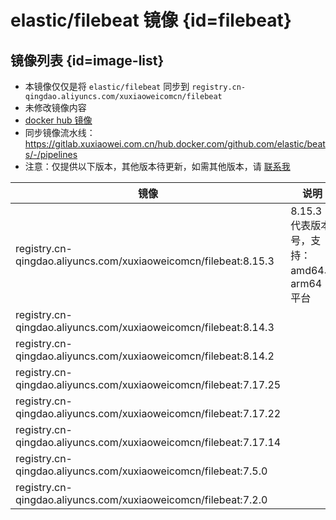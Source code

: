 # elastic/filebeat 镜像 {id=filebeat}

## 镜像列表 {id=image-list}

- 本镜像仅仅是将 `elastic/filebeat` 同步到 `registry.cn-qingdao.aliyuncs.com/xuxiaoweicomcn/filebeat`
- 未修改镜像内容
- [docker hub 镜像](https://hub.docker.com/r/elastic/filebeat)
- 同步镜像流水线：https://gitlab.xuxiaowei.com.cn/hub.docker.com/github.com/elastic/beats/-/pipelines
- 注意：仅提供以下版本，其他版本待更新，如需其他版本，请 [联系我](../../../guide/website.md)

| 镜像                                                               | 说明                             |
|------------------------------------------------------------------|--------------------------------|
| registry.cn-qingdao.aliyuncs.com/xuxiaoweicomcn/filebeat:8.15.3  | 8.15.3 代表版本号，支持：amd64、arm64 平台 |
| registry.cn-qingdao.aliyuncs.com/xuxiaoweicomcn/filebeat:8.14.3  |                                |
| registry.cn-qingdao.aliyuncs.com/xuxiaoweicomcn/filebeat:8.14.2  |                                |
| registry.cn-qingdao.aliyuncs.com/xuxiaoweicomcn/filebeat:7.17.25 |                                |
| registry.cn-qingdao.aliyuncs.com/xuxiaoweicomcn/filebeat:7.17.22 |                                |
| registry.cn-qingdao.aliyuncs.com/xuxiaoweicomcn/filebeat:7.17.14 |                                |
| registry.cn-qingdao.aliyuncs.com/xuxiaoweicomcn/filebeat:7.5.0   |                                |
| registry.cn-qingdao.aliyuncs.com/xuxiaoweicomcn/filebeat:7.2.0   |                                |

<style>

._image_registry_cn-qingdao_aliyuncs_com_xuxiaoweicomcn_filebeat table tr th:nth-child(1), 
._image_registry_cn-qingdao_aliyuncs_com_xuxiaoweicomcn_filebeat table tr td:nth-child(1) {
    min-width: 460px;
}

._image_registry_cn-qingdao_aliyuncs_com_xuxiaoweicomcn_filebeat table tr th:nth-child(2), 
._image_registry_cn-qingdao_aliyuncs_com_xuxiaoweicomcn_filebeat table tr td:nth-child(2) {
    min-width: 280px;
}

</style>